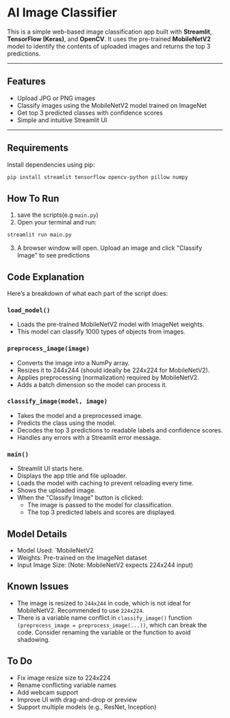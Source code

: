 #  AI Image Classifier

This is a simple web-based image classification app built with **Streamlit**, **TensorFlow (Keras)**, and **OpenCV**. It uses the pre-trained **MobileNetV2** model to identify the contents of uploaded images and returns the top 3 predictions.

---

##  Features

- Upload JPG or PNG images
- Classify images using the MobileNetV2 model trained on ImageNet
- Get top 3 predicted classes with confidence scores
- Simple and intuitive Streamlit UI

---

##  Requirements

Install dependencies using pip:

```bash
pip install streamlit tensorflow opencv-python pillow numpy
```

## How To Run
1. save the scripts(e.g `main.py`)
2. Open your terminal and run:
```bash
streamlit run main.py
```

3. A browser window will open. Upload an image and click "Classify Image" to see predictions

##  Code Explanation

Here’s a breakdown of what each part of the script does:

### `load_model()`
- Loads the pre-trained MobileNetV2 model with ImageNet weights.
- This model can classify 1000 types of objects from images.

### `preprocess_image(image)`
- Converts the image into a NumPy array.
- Resizes it to 244x244 (should ideally be 224x224 for MobileNetV2).
- Applies preprocessing (normalization) required by MobileNetV2.
- Adds a batch dimension so the model can process it.

### `classify_image(model, image)`
- Takes the model and a preprocessed image.
- Predicts the class using the model.
- Decodes the top 3 predictions to readable labels and confidence scores.
- Handles any errors with a Streamlit error message.

### `main()`
- Streamlit UI starts here.
- Displays the app title and file uploader.
- Loads the model with caching to prevent reloading every time.
- Shows the uploaded image.
- When the "Classify Image" button is clicked:
  - The image is passed to the model for classification.
  - The top 3 predicted labels and scores are displayed.



## Model Details

- Model Used: `MobileNetV2
- Weights: Pre-trained on the ImageNet dataset
- Input Image Size: (Note: MobileNetV2 expects 224x244 input)

## Known Issues
- The image is resized to `244x244` in code, which is not ideal for MobileNetV2. Recommended to use `224x224`.
- There is a variable name conflict in `classify_image()` function `(preprocess_image = preprocess_image(...))`, which can break the code. Consider renaming the variable or the function to avoid shadowing.

## To Do 
- Fix image resize size to 224x224
- Rename conflicting variable names
- Add webcam support
- Improve UI with drag-and-drop or preview
- Support multiple models (e.g., ResNet, Inception)